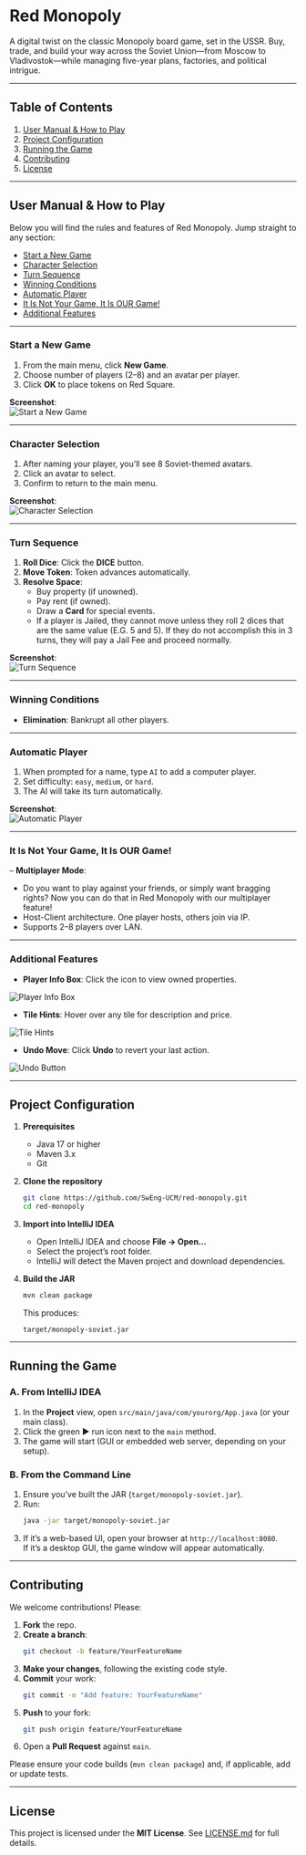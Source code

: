 # Red Monopoly

A digital twist on the classic Monopoly board game, set in the USSR. Buy, trade, and build your way across the Soviet Union—from Moscow to Vladivostok—while managing five-year plans, factories, and political intrigue.

---

## Table of Contents

1. [User Manual & How to Play](#user-manual--how-to-play)  
2. [Project Configuration](#project-configuration)  
3. [Running the Game](#running-the-game)  
4. [Contributing](#contributing)  
5. [License](#license)  

---

## User Manual & How to Play

Below you will find the rules and features of Red Monopoly. Jump straight to any section:

- [Start a New Game](#start-a-new-game)  
- [Character Selection](#character-selection)  
- [Turn Sequence](#turn-sequence)  
- [Winning Conditions](#winning-conditions)  
- [Automatic Player](#automatic-player)  
- [It Is Not Your Game, It Is OUR Game!](#it-is-not-your-game-it-is-our-game)  
- [Additional Features](#additional-features)  

---

### Start a New Game

1. From the main menu, click **New Game**.  
2. Choose number of players (2–8) and an avatar per player.  
3. Click **OK** to place tokens on Red Square.

**Screenshot**:  
![Start a New Game](docs/screenshots/RM1.png)

---

### Character Selection

1. After naming your player, you’ll see 8 Soviet-themed avatars.  
2. Click an avatar to select.  
3. Confirm to return to the main menu.

**Screenshot**:  
![Character Selection](docs/screenshots/CHARACTERSCREEN.png)

---

### Turn Sequence

1. **Roll Dice**: Click the **DICE** button.  
2. **Move Token**: Token advances automatically.  
3. **Resolve Space**:  
   - Buy property (if unowned).  
   - Pay rent (if owned).  
   - Draw a **Card** for special events.
   - If a player is Jailed, they cannot move unless they roll 2 dices that are the same value (E.G. 5 and 5). If they do not accomplish this in 3 turns, they will pay a Jail Fee and proceed normally.

**Screenshot**:  
![Turn Sequence](docs/screenshots/RMGame.png)

---

### Winning Conditions

- **Elimination**: Bankrupt all other players.  

---

### Automatic Player

1. When prompted for a name, type `AI` to add a computer player.  
2. Set difficulty: `easy`, `medium`, or `hard`.  
3. The AI will take its turn automatically.

**Screenshot**:  
![Automatic Player](docs/screenshots/RMAI.png)

---

### It Is Not Your Game, It Is OUR Game!

– **Multiplayer Mode**:  
  - Do you want to play against your friends, or simply want bragging rights? Now you can do that in Red Monopoly with our multiplayer feature!
  - Host-Client architecture. One player hosts, others join via IP.  
  - Supports 2–8 players over LAN.

---

### Additional Features

- **Player Info Box**: Click the icon to view owned properties.
  

![Player Info Box](docs/screenshots/PlayerInfo.png)  

- **Tile Hints**: Hover over any tile for description and price.

![Tile Hints](docs/screenshots/RMMouseOver.png)  

- **Undo Move**: Click **Undo** to revert your last action.

![Undo Button](docs/screenshots/playerinfobutton.png)

---

## Project Configuration

1. **Prerequisites**  
   - Java 17 or higher  
   - Maven 3.x  
   - Git  

2. **Clone the repository**  
   ```bash
   git clone https://github.com/SwEng-UCM/red-monopoly.git
   cd red-monopoly
   ```

3. **Import into IntelliJ IDEA**  
   - Open IntelliJ IDEA and choose **File → Open…**  
   - Select the project’s root folder.  
   - IntelliJ will detect the Maven project and download dependencies.

4. **Build the JAR**  
   ```bash
   mvn clean package
   ```  
   This produces:
   ```
   target/monopoly-soviet.jar
   ```

---

## Running the Game

### A. From IntelliJ IDEA

1. In the **Project** view, open `src/main/java/com/yourorg/App.java` (or your main class).  
2. Click the green ▶️ run icon next to the `main` method.  
3. The game will start (GUI or embedded web server, depending on your setup).

### B. From the Command Line

1. Ensure you’ve built the JAR (`target/monopoly-soviet.jar`).  
2. Run:
   ```bash
   java -jar target/monopoly-soviet.jar
   ```
3. If it’s a web-based UI, open your browser at `http://localhost:8080`.  
   If it’s a desktop GUI, the game window will appear automatically.

---

## Contributing

We welcome contributions! Please:

1. **Fork** the repo.  
2. **Create a branch**:
   ```bash
   git checkout -b feature/YourFeatureName
   ```
3. **Make your changes**, following the existing code style.  
4. **Commit** your work:
   ```bash
   git commit -m "Add feature: YourFeatureName"
   ```
5. **Push** to your fork:
   ```bash
   git push origin feature/YourFeatureName
   ```
6. Open a **Pull Request** against `main`.  

Please ensure your code builds (`mvn clean package`) and, if applicable, add or update tests.

---

## License

This project is licensed under the **MIT License**. See [LICENSE.md](LICENSE.md) for full details.
